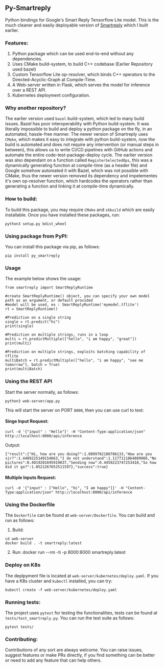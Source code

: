 ## Py-Smartreply
Python bindings for Google's Smart Reply Tensorflow Lite model. 
This is the much cleaner and easily deployable version of [Smartreply](https://github.com/Narasimha1997/smartreply) which I built earlier.

### Features:
1. Python package which can be used end-to-end without any dependencies.
2. Uses CMake build-system, to build C++ codebase (Earlier Repository used bazel)
3. Custom Tensorflow Lite op-resolver, which binds C++ operators to the Directed-Acyclic-Graph at Compile-Time.
4. A Web-server written in Flask, which serves the model for inference over a REST API.
5. Kubernetes deployment configuration.

### Why another repository?
The earlier version used `bazel` build-system, which led to many build issues. Bazel has poor interoperability with Python build-system. It was literally impossible to build and deploy a python package on the fly, in an automated, hassle-free manner. The newer version of Smartreply uses `CMake`, which makes it easy to integrate with python build-system, now the build is automated and does not require any intervention (or manual steps in between), this allows us to write CI/CD pipelines with GitHub actions and automate the entire code-test-package-deploy cycle. The earlier version was also dependant on a function called `RegisterSelectedOps`, this was a dynamically generating function at compile-time (as a header file) and Google somehow automated it with Bazel, which was not possible with CMake, thus the newer version removed its dependency and impelementes it's own op-resolver function, which hardcodes the operators rather than generating a function and linking it at compile-time dynamically.

### How to build:
To build this package, you may require `CMake` and `skbuild` which are easily installable. Once you have installed these packages, run:
```
python3 setup.py bdist_wheel
```

### Using package from PyPI:
You can install this package via pip, as follows:
```
pip install py_smartreply
```

### Usage
The example below shows the usage:

```python3
from smartreply import SmartReplyRuntime

#create SmartReplyRuntime() object, you can specify your own model path as an argument, or default provided 
#model will be used, ex : SmartReplyRuntime('mymodel.tflite')
rt = SmartReplyRuntime()

#Prediction on a single string
single = rt.predict("hi")
print(single)

#Prediction on multiple strings, runs in a loop
multi = rt.predictMultiple(["hello", "i am happy", "great"])
print(multi)

#Prediction on multiple strings, exploits batching capability of tflite
multiBatch = rt.predictMultiple(["hello", "i am happy", "see me tomorrow"], batch = True)
print(multiBatch)
```

### Using the REST API
Start the server normally, as follows:
```
python3 web-server/app.py
```

This will start the server on PORT `8000`, then you can use curl to test:
#### Singe Input Request:
```
curl -d '{"input" : "Hello"}' -H "Content-Type:application/json" http://localhost:8000/api/inference
```

Output:
```
{"result":{"Hi, how are you doing?":1.0899782180786133,"How are you sir?":1.4489225149154663,"I do not understand":1.1177111864089966,"No pictures":0.4019201695919037,"Sending now":0.4459223747253418,"So how did it go?":1.0521267652511597},"success":true}
```

#### Multiple Inputs Request:
```
curl -d '{"input" : ["Hello", "hi", "I am happy"]}' -H "Content-Type:application/json" http://localhost:8000/api/inference
```

### Using the Dockerfile
The `Dockerfile` can be found at `web-server/Dockerfile`. You can build and run as follows:

1. Build:
```
cd web-server
docker build . -t smartreply:latest
```
2. Run:
docker run --rm -ti -p 8000:8000 smartreply:latest

### Deploy on K8s
The deplpyment file is located at `web-server/kubernetes/deploy.yaml`.
If you have a K8s cluster and `kubectl` installed, you can try:
```
kubectl create -f web-server/kubernetes/deploy.yaml
```

### Running tests:
The project uses `pytest` for testing the functionalities, tests can be found at `tests/test_smartreply.py`.
You can run the test suite as follows:

```
pytest tests/
```

### Contributing:
Contributions of any sort are always welcome. You can raise issues, suggest features or make PRs directly, if you find something can be better or need to add any feature that can help others.